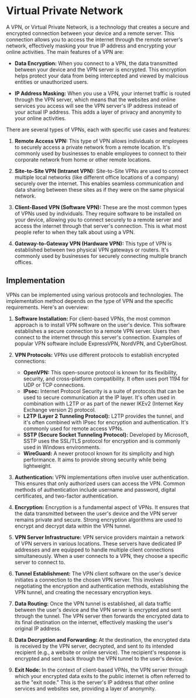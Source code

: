 # Virtual Private Network
A VPN, or Virtual Private Network, is a technology that creates a secure and encrypted connection between your device and a remote server. This connection allows you to access the internet through the remote server's network, effectively masking your true IP address and encrypting your online activities. The main features of a VPN are:

- **Data Encryption:** When you connect to a VPN, the data transmitted between your device and the VPN server is encrypted. This encryption helps protect your data from being intercepted and viewed by malicious entities or unauthorized users.

- **IP Address Masking:** When you use a VPN, your internet traffic is routed through the VPN server, which means that the websites and online services you access will see the VPN server's IP address instead of your actual IP address. This adds a layer of privacy and anonymity to your online activities.


There are several types of VPNs, each with specific use cases and features:

1. **Remote Access VPN:** This type of VPN allows individuals or employees to securely access a private network from a remote location. It's commonly used by businesses to enable employees to connect to their corporate network from home or other remote locations.

2. **Site-to-Site VPN (Intranet VPN):** Site-to-Site VPNs are used to connect multiple local networks (like different office locations of a company) securely over the internet. This enables seamless communication and data sharing between these sites as if they were on the same physical network.

3. **Client-Based VPN (Software VPN):** These are the most common types of VPNs used by individuals. They require software to be installed on your device, allowing you to connect securely to a remote server and access the internet through that server's connection. This is what most people refer to when they talk about using a VPN.

4. **Gateway-to-Gateway VPN (Hardware VPN):** This type of VPN is established between two physical VPN gateways or routers. It's commonly used by businesses for securely connecting multiple branch offices.

## Implementation
VPNs can be implemented using various protocols and technologies. The implementation method depends on the type of VPN and the specific requirements. Here's an overview:

1. **Software Installation:** For client-based VPNs, the most common approach is to install VPN software on the user's device. This software establishes a secure connection to a remote VPN server. Users then connect to the internet through this server's connection. Examples of popular VPN software include ExpressVPN, NordVPN, and CyberGhost.

2. **VPN Protocols:** VPNs use different protocols to establish encrypted connections:
   - **OpenVPN:** This open-source protocol is known for its flexibility, security, and cross-platform compatibility. It often uses port 1194 for UDP or TCP connections.
   - **IPsec:** Internet Protocol Security is a suite of protocols that can be used to secure communication at the IP layer. It's often used in combination with L2TP or as part of the newer IKEv2 (Internet Key Exchange version 2) protocol.
   - **L2TP (Layer 2 Tunneling Protocol):** L2TP provides the tunnel, and it's often combined with IPsec for encryption and authentication. It's commonly used for remote access VPNs.
   - **SSTP (Secure Socket Tunneling Protocol):** Developed by Microsoft, SSTP uses the SSL/TLS protocol for encryption and is commonly used in Windows environments.
   - **WireGuard:** A newer protocol known for its simplicity and high performance. It aims to provide strong security while being lightweight.

3. **Authentication:** VPN implementations often involve user authentication. This ensures that only authorized users can access the VPN. Common methods of authentication include username and password, digital certificates, and two-factor authentication.

4. **Encryption:** Encryption is a fundamental aspect of VPNs. It ensures that the data transmitted between the user's device and the VPN server remains private and secure. Strong encryption algorithms are used to encrypt and decrypt data within the VPN tunnel.

5. **VPN Server Infrastructure:** VPN service providers maintain a network of VPN servers in various locations. These servers have dedicated IP addresses and are equipped to handle multiple client connections simultaneously. When a user connects to a VPN, they choose a specific server to connect to.

6. **Tunnel Establishment:** The VPN client software on the user's device initiates a connection to the chosen VPN server. This involves negotiating the encryption and authentication methods, establishing the VPN tunnel, and creating the necessary encryption keys.

7. **Data Routing:** Once the VPN tunnel is established, all data traffic between the user's device and the VPN server is encrypted and sent through the tunnel. The VPN server then forwards the encrypted data to its final destination on the internet, effectively masking the user's original IP address.

8. **Data Decryption and Forwarding:** At the destination, the encrypted data is received by the VPN server, decrypted, and sent to its intended recipient (e.g., a website or online service). The recipient's response is encrypted and sent back through the VPN tunnel to the user's device.

9. **Exit Node:** In the context of client-based VPNs, the VPN server through which your encrypted data exits to the public internet is often referred to as the "exit node." This is the server's IP address that other online services and websites see, providing a layer of anonymity.
